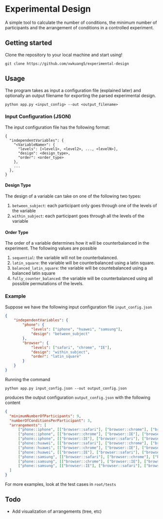# Experimental Design

A simple tool to calculate the number of conditions, the minimum number of participants and the arrangement of conditions in a controlled experiment.

## Getting started

Clone the repository to your local machine and start using!
```
git clone https://github.com/xwkuang5/experimental-design
```

## Usage

The program takes as input a configuration file (explained later) and optionally an output filename for exporting the parsed experimental design.

```
python app.py <input_config> --out <output_filename>
```

### Input Configuration (JSON)

The input configuration file has the following format:
```
{
  "independentVariables": {
    "<VariableName>": {
      "levels": [<level1>, <level2>, ..., <levelN>],
      "design": <design_type>,
      "order": <order_type>
    },
    ...
  },
}
```

#### Design Type

The design of a variable can take on one of the following two types:

1. `between_subject`: each participant only goes through one of the levels of the variable
2. `within_subject`: each participant goes through all the levels of the variable

#### Order Type

The order of a variable determines how it will be counterbalanced in the experiment. The following values are possible

1. `sequential`: the variable will not be counterbalanced.
2. `latin_square`: the variable will be counterbalanced using a latin square.
3. `balanced_latin_square`: the variable will be countebalanced using a balanced latin square
4. `fully_counter_balanced`: the variable will be counterbalanced using all possible permutations of the levels.

### Example
Suppose we have the following input configuration file `input_config.json`
```json
{
    "independentVariables": {
        "phone": {
            "levels": ["iphone", "huawei", "samsung"],
            "design": "between_subject"
        },
        "browser": {
            "levels": ["safari", "chrome", "IE"],
            "design": "within_subject",
            "order": "latin_square"
        }
    }
}
```

Running the command 
```
python app.py input_config.json --out output_config.json
```
produces the output configuration `output_config.json` with the following content
```json
{
  "minimumNumberOfParticipants": 9, 
  "numberOfConditionsPerParticipant": 3, 
  "arrangements": [
      ["phone::iphone", [["browser::safari"], ["browser::chrome"], ["browser::IE"]]], 
      ["phone::iphone", [["browser::chrome"], ["browser::IE"], ["browser::safari"]]], 
      ["phone::iphone", [["browser::IE"], ["browser::safari"], ["browser::chrome"]]], 
      ["phone::huawei", [["browser::safari"], ["browser::chrome"], ["browser::IE"]]], 
      ["phone::huawei", [["browser::chrome"], ["browser::IE"], ["browser::safari"]]], 
      ["phone::huawei", [["browser::IE"], ["browser::safari"], ["browser::chrome"]]], 
      ["phone::samsung", [["browser::safari"], ["browser::chrome"], ["browser::IE"]]], 
      ["phone::samsung", [["browser::chrome"], ["browser::IE"], ["browser::safari"]]], 
      ["phone::samsung", [["browser::IE"], ["browser::safari"], ["browser::chrome"]]]
  ]
}
```

For more examples, look at the test cases in `root/tests`

## Todo
* Add visualization of arrangements (tree, etc)